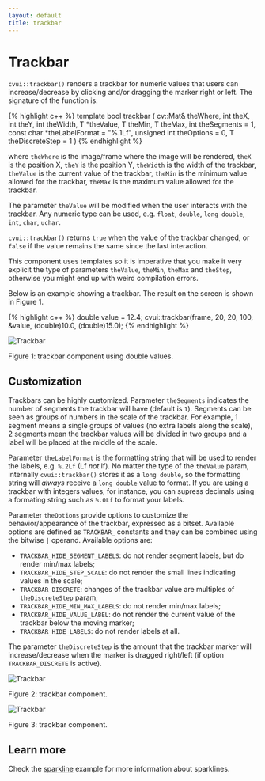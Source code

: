 ```yaml
---
layout: default
title: trackbar
---
```


# Trackbar

`cvui::trackbar()` renders a trackbar for numeric values that users can increase/decrease by clicking and/or dragging the marker right or left. The signature of the function is:

{% highlight c++ %}
template <typename T>
bool trackbar (
    cv::Mat& theWhere,
    int theX,
    int theY,
    int theWidth,
    T *theValue,
    T theMin,
    T theMax,
    int theSegments = 1,
    const char *theLabelFormat = "%.1Lf",
    unsigned int theOptions = 0,
    T theDiscreteStep = 1
)
{% endhighlight %}

where `theWhere` is the image/frame where the image will be rendered, `theX` is the position X, `theY` is the position Y, `theWidth` is the width of the trackbar, `theValue` is the current value of the trackbar, `theMin` is the minimum value allowed for the trackbar, `theMax` is the maximum value allowed for the trackbar.

The parameter `theValue`  will be modified when the user interacts with the trackbar. Any numeric type can be used, e.g. `float`, `double`, `long double`, `int`, `char`, `uchar`.

`cvui::trackbar()` returns `true` when the value of the trackbar changed, or `false` if the value remains the same since the last interaction.

<div class="notice--warning">This component uses templates  so it is imperative that you make it very explicit the type of parameters <code>theValue</code>, <code>theMin</code>, <code>theMax</code> and <code>theStep</code>,  otherwise you might end up with weird compilation errors.</div>

Below is an example showing a trackbar. The result on the screen is shown in Figure 1.

{% highlight c++ %}
double value = 12.4;
cvui::trackbar(frame, 20, 20, 100, &value, (double)10.0, (double)15.0);
{% endhighlight %}

![Trackbar](/img/trackbar.png)
<p class="img-caption">Figure 1: trackbar component using double values.</p>

## Customization

Trackbars can be highly customized. Parameter `theSegments` indicates the number of segments the trackbar will have (default is `1`). Segments can be seen as groups of numbers in the scale of the trackbar. For example, 1 segment means a single groups of values (no extra labels along the scale), 2 segments mean the trackbar values will be divided in two groups and a label will be placed at the middle of the scale.

Parameter `theLabelFormat` is the formatting string that will be used to render the labels, e.g. `%.2Lf` (Lf *not* lf). No matter the type of the `theValue` param, internally `cvui::trackbar()` stores it as a `long double`, so the formatting string will *always* receive a `long double` value to format. If you are using a trackbar with integers values, for instance, you can supress decimals using a formating string such as `%.0Lf` to format your labels.

Parameter `theOptions` provide options to customize the behavior/appearance of the trackbar, expressed as a bitset. Available options are defined as `TRACKBAR_` constants and they can be combined using the bitwise `|` operand. Available options are:
* `TRACKBAR_HIDE_SEGMENT_LABELS`: do not render segment labels, but do render min/max labels;
* `TRACKBAR_HIDE_STEP_SCALE`: do not render the small lines indicating values in the scale;
* `TRACKBAR_DISCRETE`: changes of the trackbar value are multiples of `theDiscreteStep` param;
* `TRACKBAR_HIDE_MIN_MAX_LABELS`: do not render min/max labels;
* `TRACKBAR_HIDE_VALUE_LABEL`: do not render the current value of the trackbar below the moving marker;
* `TRACKBAR_HIDE_LABELS`: do not render labels at all.

The parameter `theDiscreteStep` is the amount that the trackbar marker will increase/decrease when the marker is dragged right/left (if option `TRACKBAR_DISCRETE` is active).

![Trackbar](/img/trackbar.gif)
<p class="img-caption">Figure 2: trackbar component.</p>

![Trackbar](/img/trackbar-discrete.gif)
<p class="img-caption">Figure 3: trackbar component.</p>

## Learn more

Check the [sparkline](https://github.com/Dovyski/cvui/tree/master/example/src/sparkline) example for more information about sparklines.
